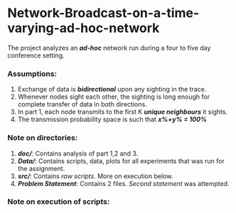 # Network-Broadcast-on-a-time-varying-ad-hoc-network

The project analyzes an ***ad-hoc*** network run during a four to five day conference setting.

### Assumptions:
1. Exchange of data is ***bidirectional*** upon any sighting in the trace.
2. Whenever nodes sight each other, the sighting is long enough for complete transfer of data in both directions.
3. In part 1, each node transmits to the first K ***unique neighbours*** it sights.
4. The transmission probability space is such that ***x%+y% = 100%***

### Note on directories:

1. ***doc/***: Contains analysis of part 1,2 and 3.
2. ***Data/***: Contains scripts, data, plots for all experiments that was run for the assignment.
3. ***src/***: Contains *raw scripts*. More on execution below.
4. ***Problem Statement***: Contains 2 files. *Second statement* was attempted.

### Note on execution of scripts:


